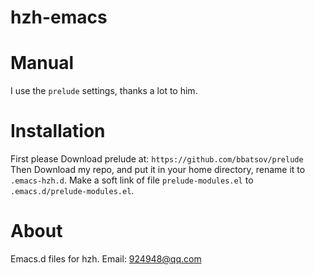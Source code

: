 hzh-emacs
=========

# Manual
I use the `prelude` settings, thanks a lot to him.

# Installation
First please Download prelude at:
`https://github.com/bbatsov/prelude`
Then Download my repo, and put it in your home directory, rename it to `.emacs-hzh.d`.
Make a soft link of file `prelude-modules.el` to `.emacs.d/prelude-modules.el`.

# About
Emacs.d files for hzh. Email: 924948@qq.com
